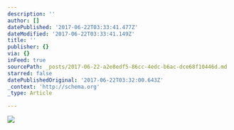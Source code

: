 ```yaml
---
description: ''
author: []
datePublished: '2017-06-22T03:33:41.477Z'
dateModified: '2017-06-22T03:33:41.149Z'
title: ''
publisher: {}
via: {}
inFeed: true
sourcePath: _posts/2017-06-22-a2e8edf5-86cc-4edc-b6ac-dce68f10446d.md
starred: false
datePublishedOriginal: '2017-06-22T03:32:00.643Z'
_context: 'http://schema.org'
_type: Article

---
```

![](https://the-grid-user-content.s3-us-west-2.amazonaws.com/06425f5c-9674-446e-9451-9c6f0c9d7607.jpg)